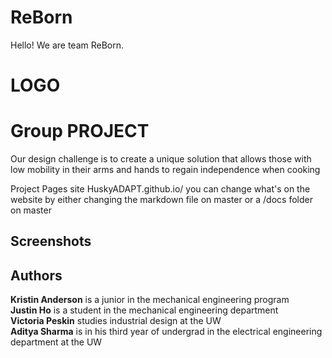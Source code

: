 # ReBorn
Hello! We are team ReBorn.


# LOGO

# Group PROJECT 
Our design challenge is to create a unique solution that allows those with low mobility in their arms and hands to regain independence when cooking

Project Pages site HuskyADAPT.github.io/<GroupName>	
you can change what's on the website by either changing the markdown file on master or a /docs folder on master


## Screenshots

## Authors
**Kristin Anderson** is a junior in the mechanical engineering program  
**Justin Ho** is a student in the mechanical engineering department  
**Victoria Peskin** studies industrial design at the UW  
**Aditya Sharma** is in his third year of undergrad in the electrical engineering department at the UW  

